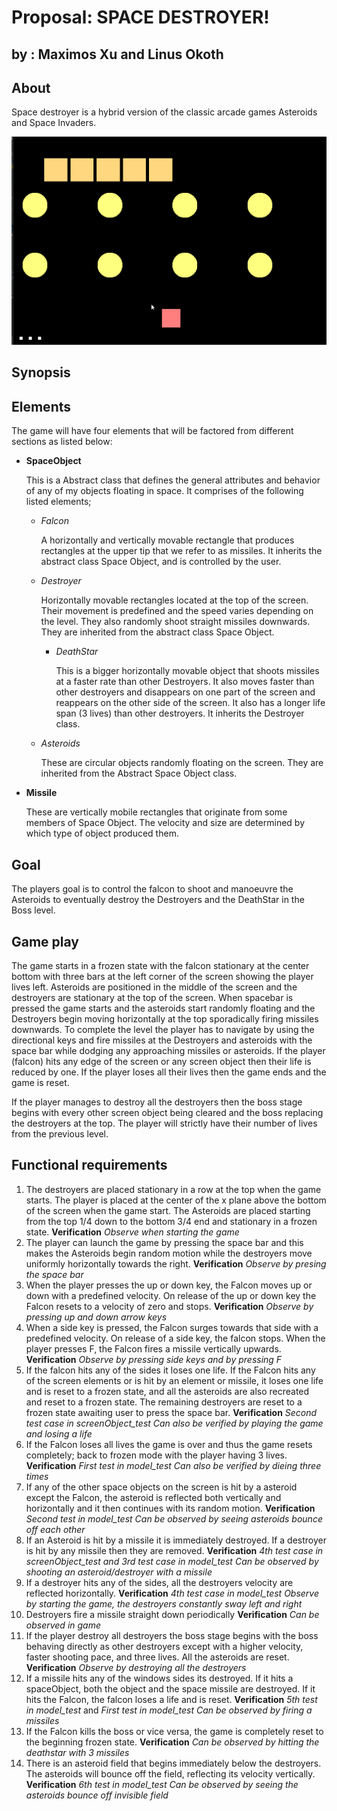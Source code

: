 # Proposal: SPACE DESTROYER!

## by : Maximos Xu and Linus Okoth

## About
Space destroyer is a hybrid version of the 
classic arcade games Asteroids and Space Invaders.

<img src="gameplay.gif" width=1000><br>

## Synopsis

## Elements
The game will have four elements that will be factored from different
sections as listed below:
     
  * **SpaceObject** 
   
    This is a Abstract class that defines the general 
    attributes and behavior of any of my objects floating
    in space. It comprises of the following listed 
    elements;
    
    - *Falcon*
    
      A horizontally and vertically movable rectangle that produces
      rectangles at the upper tip that we refer to as missiles.
      It inherits the abstract class Space Object, and is controlled by
      the user.
      
    -  *Destroyer*
    
       Horizontally movable rectangles located at the top of the
       screen. Their movement is predefined
        and the speed varies depending on the level. They also
        randomly shoot straight missiles downwards. They are inherited 
        from the abstract class Space Object.
        
        -  *DeathStar*
            
            This is a bigger horizontally movable object that shoots 
            missiles at a faster rate than other Destroyers. It also 
            moves faster than other destroyers and disappears
            on one part of the screen and reappears on the other
            side of the screen. 
            It also has a longer life span (3 lives) than other destroyers. 
            It inherits the Destroyer class. 
        
    -  *Asteroids*
       
       These are circular objects randomly floating on the screen. They are 
       inherited from the Abstract Space Object class.
  
  *  **Missile**   
  
     These are vertically mobile rectangles that originate from some members of 
     Space Object. The velocity and size are determined by which type of object
     produced them. 
    
## Goal
The players goal is to control the falcon to shoot and manoeuvre the Asteroids
to eventually destroy the Destroyers and the DeathStar in the Boss level.


## Game play
The game starts in a frozen state with the falcon stationary 
at the center bottom with three bars at the left corner of the screen 
showing the player lives left. Asteroids are positioned
in the middle of the screen and the destroyers 
are stationary at the top of the screen. 
When spacebar is pressed the game starts and the asteroids 
start randomly floating and 
the Destroyers begin moving horizontally at the top 
sporadically firing missiles 
downwards. To complete the level the player has to 
navigate by using the directional keys
and fire missiles at the 
Destroyers and asteroids with the space bar 
while dodging any approaching missiles or asteroids. 
If the player 
(falcon) hits any edge of the screen or any screen object
then their life is reduced by one. If the player loses 
all their lives
then the game ends and the game is reset.  

If the player manages to destroy all the destroyers then 
the boss stage begins 
with every other screen object being cleared and 
the boss replacing the destroyers
at the top. The player will strictly have their 
number of lives from the previous 
level. 

## Functional requirements
1.  The destroyers are placed stationary in a row at the top
when the game starts. The player is placed at the 
center of the x plane above the bottom
of the screen when the game start. The Asteroids are placed 
starting from the top 1/4 down to the bottom 3/4 
end and stationary in a frozen state. 
**Verification**  *Observe when starting the game*
2.  The player can launch the game by pressing the space bar and this makes
the Asteroids begin random motion while the destroyers move uniformly
horizontally towards the right.
**Verification** *Observe by presing the space bar*
3.  When the player presses the up or down key, the Falcon 
moves up or down with a predefined velocity. On release of 
the up or down key the Falcon resets to a 
velocity of zero and stops.
**Verification** *Observe by pressing up and down arrow keys*
4.  When a side key is pressed, the Falcon surges towards that side
with a predefined velocity. On release of a side key, the falcon stops. 
When the player presses F, the Falcon fires a missile vertically upwards.
**Verification** *Observe by pressing side keys and by pressing F*
5. If the falcon hits any of the sides it loses one life. If the Falcon 
hits any of the screen elements or is hit by an element
or missile, it loses one life and is reset to a frozen state, and all
the asteroids are also recreated and reset to a frozen state. The remaining 
destroyers are reset to a frozen state awaiting user to press 
the space bar.
**Verification** *Second test case in screenObject_test*
*Can also be verified by playing the game and losing a life*
6. If the Falcon loses all lives the game is over and 
thus the game resets completely;
back to frozen mode 
with the player having 3 lives.
**Verification** *First test in model_test*
*Can also be verified by dieing three times*
7. If any of the other space objects on the screen is hit by a asteroid 
except the Falcon, the asteroid is reflected both vertically 
and horizontally and it then continues with its random motion.
**Verification** *Second test in model_test*
*Can be observed by seeing asteroids bounce off each other*
8. If an Asteroid is hit by a missile it is immediately destroyed. 
If a destroyer is hit by any missile then they are removed. 
**Verification** *4th test case in screenObject_test and 3rd test case in model_test*
*Can be observed by shooting an asteroid/destroyer with a missile*
9. If a destroyer hits any of the sides, all the destroyers velocity are
reflected horizontally.
**Verification** *4th test case in model_test*
*Observe by starting the game, the destroyers constantly sway left and right*
10. Destroyers fire a missile straight down periodically
**Verification** *Can be observed in game*
11. If the player destroy all destroyers the boss stage begins with the boss 
behaving directly as other destroyers except with a higher velocity, faster
shooting pace, and three lives. All the asteroids are reset.
**Verification** *Observe by destroying all the destroyers*
12.  If a missile hits any of the windows sides its destroyed. If it 
hits a spaceObject, both 
the object and the space missile are destroyed. 
If it hits the Falcon, the falcon loses a life and is reset.
**Verification** *5th test in model_test* and *First test in model_test*
*Can be observed by firing a missiles*
13.   If the Falcon kills the boss or vice versa, the game is completely
reset to the beginning frozen state.
**Verification** *Can be observed by hitting the deathstar with 3 missiles*
14. There is an asteroid field that begins immediately below the destroyers.
The asteroids will bounce off the field, reflecting its velocity vertically.
**Verification** *6th test in model_test*
*Can be observed by seeing the asteroids bounce off invisible field*



